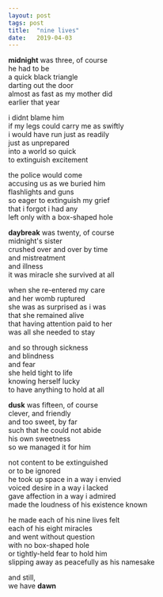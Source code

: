 ```yaml
---
layout: post
tags: post
title:  "nine lives"
date:   2019-04-03
---
```


**midnight** was three, of course  
he had to be  
a quick black triangle  
darting out the door  
almost as fast as my mother did  
earlier that year  

i didnt blame him  
if my legs could carry me as swiftly  
i would have run just as readily  
just as unprepared  
into a world so quick  
to extinguish excitement  

the police would come  
accusing us as we buried him  
flashlights and guns  
so eager to extinguish my grief  
that i forgot i had any  
left only with a box-shaped hole  

**daybreak** was twenty, of course  
midnight's sister  
crushed over and over by time  
and mistreatment  
and illness  
it was miracle she survived at all  

when she re-entered my care  
and her womb ruptured  
she was as surprised as i was  
that she remained alive  
that having attention paid to her  
was all she needed to stay  

and so through sickness  
and blindness  
and fear  
she held tight to life  
knowing herself lucky  
to have anything to hold at all  

**dusk** was fifteen, of course  
clever, and friendly  
and too sweet, by far  
such that he could not abide  
his own sweetness  
so we managed it for him  

not content to be extinguished  
or to be ignored  
he took up space in a way i envied  
voiced desire in a way i lacked  
gave affection in a way i admired  
made the loudness of his existence known  

he made each of his nine lives felt  
each of his eight miracles  
and went without question  
with no box-shaped hole  
or tightly-held fear to hold him  
slipping away as peacefully as his namesake  

and still,  
we have **dawn**  
